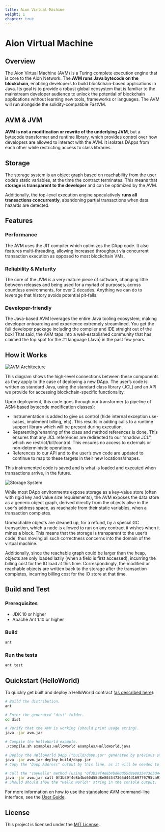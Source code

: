 ```yaml
---
title: Aion Virtual Machine
weight: 1
chapter: true
---
```


# Aion Virtual Machine

## Overview

The Aion Virtual Machine (AVM) is a Turing complete execution engine that is core to the Aion Network. The **AVM runs Java bytecode on the blockchain**, enabling developers to build blockchain-based applications in Java. Its goal is to provide a robust global ecosystem that is familiar to the mainstream developer audience to unlock the potential of blockchain applications without learning new tools, frameworks or languages. The AVM will run alongside the solidity-compatible FastVM.

## AVM & JVM

**AVM is not a modification or rewrite of the underlying JVM**, but a bytecode transformer and runtime library, which provides control over how developers are allowed to interact with the AVM. It isolates DApps from each other while restricting access to class libraries.

## Storage

The storage system is an object graph based on reachability from the user code’s static variables, at the time the contract terminates.  This means that **storage is transparent to the developer** and can be optimized by the AVM.

Additionally, the top-level execution engine speculatively **runs all transactions concurrently**, abandoning partial transactions when data hazards are detected.

## Features

### Performance

The AVM uses the JIT compiler which optimizes the DApp code. It also features multi-threading, allowing increased throughput via concurrent transaction execution as opposed to most blockchain VMs.

### Reliability & Maturity

The core of the JVM is a very mature piece of software, changing little between releases and being used for a myriad of purposes, across countless environments, for over 2 decades. Anything we can do to leverage that history avoids potential pit-falls.

### Developer-friendly

The Java-based AVM leverages the entire Java tooling ecosystem, making developer onboarding and experience extremely streamlined. You get the full developer package including the compiler and IDE straight out of the box! That said, the AVM taps into a well-established community that has claimed the top spot for the #1 language (Java) in the past few years.

## How it Works

![AVM Architecture](https://res.cloudinary.com/aiondocs/image/upload/v1546276229/aion-node/avm/images/avm-how-it-works.png)

This diagram shows the high-level connections between these components as they apply to the case of deploying a new DApp. The user’s code is written as standard Java, using the standard class library (JCL) and an API we provide for accessing blockchain-specific functionality.

Upon deployment, this code goes through our transformer (a pipeline of ASM-based bytecode modification classes):

- Instrumentation is added to give us control (hide internal exception use-cases, implement billing, etc).  This results in adding calls to a runtime support library which will be present during execution.
- Reparenting/renaming of the class and method references is done.  This ensures that any JCL references are redirected to our “shadow JCL”, which we restrict/bill/control.  This ensures no access to externals or non-deterministic operations.
- References to our API and to the user’s own code are updated to continue to map to these targets in their new locations/shapes.

This instrumented code is saved and is what is loaded and executed when transactions arrive, in the future.

![Storage System](https://res.cloudinary.com/aiondocs/image/upload/v1546277101/aion-node/avm/images/avm-storage-system.png)

While most DApp environments expose storage as a key-value store (often with rigid key and value size requirements), the AVM exposes the data store as a generic object graph, derived directly from the objects alive in the user’s address space, as reachable from their static variables, when a transaction completes.

Unreachable objects are cleaned up, for a refund, by a special GC transaction, which a node is allowed to run on any contract it wishes when it mines a block. This means that the storage is transparent to the user’s code, thus moving all such correctness concerns into the domain of the virtual machine.

Additionally, since the reachable graph could be larger than the heap, objects are only loaded lazily (when a field is first accessed), incurring the billing cost for the IO load at this time.  Correspondingly, the modified or reachable objects are written back to the storage after the transaction completes, incurring billing cost for the IO store at that time.

## Build and Test

### Prerequisites

- JDK 10 or higher
- Apache Ant 1.10 or higher

### Build

```bash
ant
```

### Run the tests

```bash
ant test
```

## Quickstart (HelloWorld)

To quickly get built and deploy a HelloWorld contract ([as described here](https://blog.aion.network/hello-world-from-the-aion-virtual-machine-25038ac62f17)):

```bash
# Build the distribution.
ant

# Enter the generated "dist" folder.
cd dist

# Verify that the AVM is working (should print usage string).
java -jar avm.jar

# Compile the HelloWorld example.
./compile.sh examples.HelloWorld examples/HelloWorld.java

# Deploy the HelloWorld DApp ("build/dapp.jar" generated by previous step).
java -jar avm.jar deploy build/dapp.jar
# Copy the "Dapp Address" output by this line, as it will be needed to interact with the deployed DApp.

# Call the "sayHello" method (using "0f3b39f4e8b4bd60d55d8e803547365d44d169770795ca9192eec3e20163e111" as an example DApp address).
java -jar avm.jar call 0f3b39f4e8b4bd60d55d8e803547365d44d169770795ca9192eec3e20163e111 -m "sayHello"
# Should should show the "Hello World!" string in the console output.
```

For more information on how to use the standalone AVM command-line interface, see the [User Guide](docs/USER_GUIDE.md).

## License

This project is licensed under the [MIT License](./LICENSE.txt).